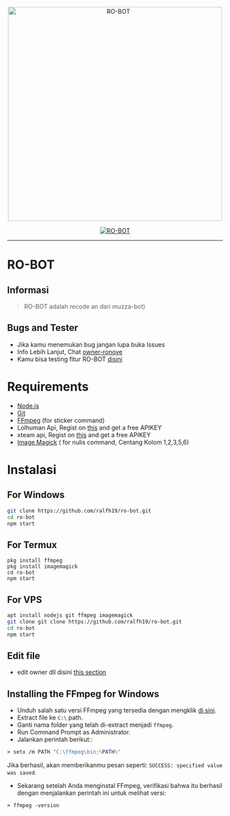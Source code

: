 <p align="center">
<img src="https://i.postimg.cc/FR0j97j5/image.jpg" alt="RO-BOT" width="500"/>


</p>
<p align="center">
<a href="#"><img title="RO-BOT" src="https://img.shields.io/badge/RO-BOT -blue?colorA=%23ff0000&colorB=%23017e40&style=for-the-badge"></a>
</p>
<p align="center">

---

# RO-BOT
## Informasi
> RO-BOT adalah recode an dari muzza-bot)
>
>

## Bugs and Tester
* Jika kamu menemukan bug jangan lupa buka Issues
* Info Lebih Lanjut, Chat [owner-ronove](https://wa.me/6282182623238)
* Kamu bisa testing fitur RO-BOT [disini](https://wa.me/62821826232389?text=.menu)

# Requirements
* [Node.js](https://nodejs.org/en/)
* [Git](https://git-scm.com/downloads)
* [FFmpeg](https://github.com/BtbN/FFmpeg-Builds/releases/download/autobuild-2020-12-08-13-03/ffmpeg-n4.3.1-26-gca55240b8c-win64-gpl-4.3.zip) (for sticker command)
* Lolhuman Api, Regist on [this](https://api.lolhuman.xyz/register) and get a free APIKEY
* xteam api, Regist on [this](https://justaqul.xyz/auth/registration) and get a free APIKEY
* [Image Magick](https://imagemagick.org/script/download.php) ( for nulis command, Centang Kolom 1,2,3,5,6)

# Instalasi
## For Windows
```bash
git clone https://github.com/ralfh19/ro-bot.git
cd ro-bot
npm start
```
## For Termux
```pkg install nodejs -y
pkg install ffmpeg
pkg install imagemagick
cd ro-bot
npm start
```
>

## For VPS
```bash
apt install nodejs git ffmpeg imagemagick
git clone git clone https://github.com/ralfh19/ro-bot.git
cd ro-bot
npm start
```

## Edit file
- edit owner dll disini [this section](https://github.com/ralfh19/ro-bot/blob/main/Farid.js/#L52)


## Installing the FFmpeg for Windows
* Unduh salah satu versi FFmpeg yang tersedia dengan mengklik [di sini](https://www.gyan.dev/ffmpeg/builds/).
* Extract file ke `C:\` path.
* Ganti nama folder yang telah di-extract menjadi `ffmpeg`.
* Run Command Prompt as Administrator.
* Jalankan perintah berikut::
```cmd
> setx /m PATH "C:\ffmpeg\bin;%PATH%"
```
Jika berhasil, akan memberikanmu pesan seperti: `SUCCESS: specified value was saved`.
* Sekarang setelah Anda menginstal FFmpeg, verifikasi bahwa itu berhasil dengan menjalankan perintah ini untuk melihat versi:
```cmd
> ffmpeg -version
```
